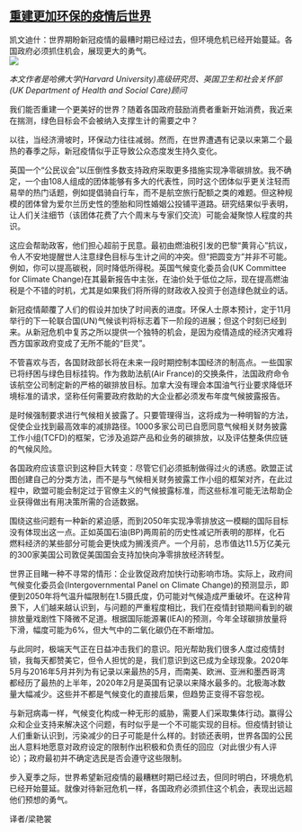 <!--1593460322000-->
[重建更加环保的疫情后世界](https://cn.ft.com/story/001088330?full=y)
------

<div></div><div class="story-lead">凯文迪什：世界期盼新冠疫情的最糟时期已经过去，但环境危机已经开始蔓延。各国政府必须抓住机会，展现更大的勇气。</div><div class=" story-image image"><img src="https://thumbor.ftacademy.cn/unsafe/1340x754/https://thumbor.ftacademy.cn/unsafe/picture/7/000096527_piclink.jpg"></div><div class="story-body"><div id="story-body-container"><p><i>本文作者是哈佛大学(Harvard University)高级研究员、英国卫生和社会关怀部(UK Department of Health and Social Care)顾问</i></p><p>我们能否重建一个更美好的世界？随着各国政府鼓励消费者重新开始消费，我近来在揣测，绿色目标会不会被纳入支撑生计的需要之中？</p><p>以往，当经济滑坡时，环保动力往往减弱。然而，在世界遭遇有记录以来第二个最热的春季之际，新冠疫情似乎正导致公众态度发生持久变化。</p><p>英国一个“公民议会”以压倒性多数支持政府采取更多措施实现净零碳排放。我不确定，一个由108人组成的团体能够有多大的代表性，同时这个团体似乎更关注轻而易举的热门话题，例如提倡骑自行车，而不是航空旅行配额之类的难题。但这种规模的团体曾为爱尔兰历史性的堕胎和同性婚姻公投铺平道路。研究结果似乎表明，让人们关注细节（该团体花费了六个周末与专家们交流）可能会凝聚惊人程度的共识。</p><div  data-o-ads-name="mpu-middle1" class="o-ads in-article-advert" data-o-ads-formats-default="false"  data-o-ads-formats-small="FtcMobileMpu"  data-o-ads-formats-medium="FtcMpu" data-o-ads-formats-large="FtcMpu" data-o-ads-formats-extra="FtcMpu" data-o-ads-targeting="cnpos=middle1;" data-cy='[{"devices":["PC","iPhoneWeb","AndroidWeb","iPhoneApp","AndroidApp"],"pattern":"MPU","position":"Middle1","container":"mpuInStory"}]'></div><p>这应会帮助政客，他们担心超前于民意。最初由燃油税引发的巴黎“黄背心”抗议，令人不安地提醒世人注意绿色目标与生计之间的冲突。但“把圆变方”并非不可能。例如，你可以提高碳税，同时降低所得税。英国气候变化委员会(UK Committee for Climate Change)在其最新报告中主张，在油价处于低位之际，现在提高燃油税是个不错的时机，尤其是如果我们将所得的财政收入投资于创造绿色就业的话。</p><p>新冠疫情颠覆了人们的假设并加快了时间表的进度。环保人士原本预计，定于11月举行的下一轮联合国(UN)气候谈判将标志着下一阶段的进展；但这个时刻已经到来。从新冠危机中复苏之所以提供一个独特的机会，是因为疫情造成的经济灾难将西方国家政府变成了无所不能的“巨灵”。</p><p>不管喜欢与否，各国财政部长将在未来一段时期控制本国经济的制高点。一些国家已将纾困与绿色目标挂钩。作为救助法航(Air France)的交换条件，法国政府命令该航空公司制定新的严格的碳排放目标。加拿大没有理会本国油气行业要求降低环境标准的请求，坚称任何需要政府救助的大企业都必须发布年度气候披露报告。</p><p>是时候强制要求进行气候相关披露了。只要管理得当，这将成为一种明智的方法，促使企业找到最高效率的减排路径。1000多家公司已自愿同意气候相关财务披露工作小组(TCFD)的框架，它涉及追踪产品和业务的碳排放，以及评估整条供应链的气候风险。</p><p>各国政府应该意识到这种巨大转变：尽管它们必须抵制做得过火的诱惑。欧盟正试图创建自己的分类方法，而不是与气候相关财务披露工作小组的框架对齐，在此过程中，欧盟可能会制定过于官僚主义的气候披露标准，而这些标准可能无法帮助企业获得做出有用决策所需的合适数据。</p><p>围绕这些问题有一种新的紧迫感，而到2050年实现净零排放这一模糊的国际目标没有体现出这一点。正如英国石油(BP)两周前的历史性减记所表明的那样，化石燃料经济的某些部分可能会更快成为搁浅资产。一个月前，总市值达11.5万亿美元的300家美国公司敦促美国国会支持加快向净零排放经济转型。</p><div data-o-ads-name="mpu-middle2" class="o-ads in-article-advert" data-o-ads-formats-default="false"  data-o-ads-formats-small="FtcMobileMpu"  data-o-ads-formats-medium="false" data-o-ads-formats-large="false" data-o-ads-formats-extra="false" data-o-ads-targeting="cnpos=middle2;" data-cy='[{"devices":["iPhoneWeb","AndroidWeb","iPhoneApp","AndroidApp"],"pattern":"MPU","position":"Middle2","container":"mpuInStory"}]'></div><p>世界正目睹一种不寻常的情形：企业敦促政府加快行动影响市场。实际上，政府间气候变化委员会(Intergovernmental Panel on Climate Change)的预测显示，即便到2050年将气温升幅限制在1.5摄氏度，仍可能对气候造成严重破坏。在这种背景下，人们越来越认识到，与问题的严重程度相比，我们在疫情封锁期间看到的碳排放量戏剧性下降微不足道。根据国际能源署(IEA)的预测，今年全球碳排放量将下滑，幅度可能为6%，但大气中的二氧化碳仍在不断增加。</p><p>与此同时，极端天气正在日益冲击我们的意识。阳光帮助我们很多人度过疫情封锁，我每天都赞美它，但令人担忧的是，我们意识到这已成为全球现象。2020年5月与2016年5月并列为有记录以来最热的5月，而南美、欧洲、亚洲和墨西哥湾都经历了最热的上半年，2020年2月是英国有记录以来降水最多的。北极海冰数量大幅减少。这些并不都是气候变化的直接后果，但趋势正变得不容忽视。</p><p>与新冠病毒一样，气候变化构成一种无形的威胁，需要人们采取集体行动。赢得公众和企业支持来解决这个问题，有时似乎是一个不可能实现的目标。但疫情封锁让人们重新认识到，污染减少的日子可能是什么样的。封锁还表明，世界各国的公民出人意料地愿意对政府设定的限制作出积极和负责任的回应（对此很少有人评论）；政府最初并不确定选民是否会遵守这些限制。</p><p>步入夏季之际，世界希望新冠疫情的最糟糕时期已经过去，但同时明白，环境危机已经开始蔓延。就像对待新冠危机一样，各国政府必须抓住这个机会，表现出远超他们预想的勇气。</p><p>译者/梁艳裳</p></div><div class="clearfloat"></div></div>
